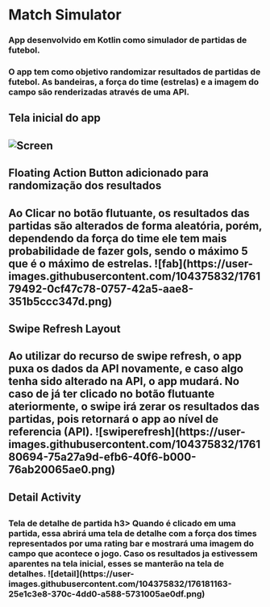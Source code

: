 # Match Simulator


<h3>App desenvolvido em Kotlin como simulador de partidas de futebol.<h3>
 
 O app tem como objetivo randomizar resultados de partidas de futebol.
 As bandeiras, a força do time (estrelas) e a imagem do campo são renderizadas através de uma API.
 
<h2> Tela inicial do app <h2>
 
![Screen](https://user-images.githubusercontent.com/104375832/176182193-106445a6-7064-4720-a6f1-acf8cf45bc91.png) 


  
<h2> Floating Action Button adicionado para randomização dos resultados<h2>
   Ao Clicar no botão flutuante, os resultados das partidas são alterados de forma aleatória, porém, dependendo da força do time ele tem mais probabilidade de fazer gols, sendo o máximo 5 que é o máximo de estrelas.
![fab](https://user-images.githubusercontent.com/104375832/176179492-0cf47c78-0757-42a5-aae8-351b5ccc347d.png)
 
<h2> Swipe Refresh Layout <h2>
 Ao utilizar do recurso de swipe refresh, o app puxa os dados da API novamente, e caso algo tenha sido alterado na API, o app mudará. No caso de já ter clicado no botão flutuante ateriormente, o swipe irá zerar os resultados das partidas, pois retornará o app ao nível de referencia (API).
 ![swiperefresh](https://user-images.githubusercontent.com/104375832/176180694-75a27a9d-efb6-40f6-b000-76ab20065ae0.png)

 <h2> Detail Activity <h2>
  <h3> Tela de detalhe de partida h3>
   Quando é clicado em uma partida, essa abrirá uma tela de detalhe com a força dos times representados por uma rating bar e mostrará uma imagem do campo que acontece o jogo.
   Caso os resultados ja estivessem aparentes na tela inicial, esses se manterão na tela de detalhes.
 ![detail](https://user-images.githubusercontent.com/104375832/176181163-25e1c3e8-370c-4dd0-a588-5731005ae0df.png)

 
    

